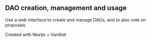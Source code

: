 ## DAO creation, management and usage

Use a web interface to create and manage DAOs, and to also vote on proposals.

Created with Nextjs + hardhat
